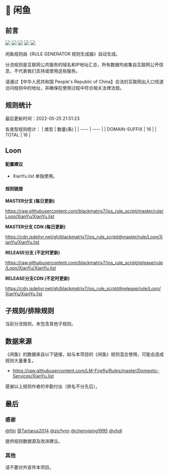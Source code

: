 # 🧸 闲鱼

## 前言

![](https://shields.io/badge/-移除重复规则-ff69b4) ![](https://shields.io/badge/-DOMAIN与DOMAIN--SUFFIX合并-green) ![](https://shields.io/badge/-DOMAIN--SUFFIX间合并-critical) ![](https://shields.io/badge/-DOMAIN--SUFFIX与DOMAIN--KEYWORD合并-blue) ![](https://shields.io/badge/-IP--CIDR(6)合并-blueviolet) 

闲鱼规则由《RULE GENERATOR 规则生成器》自动生成。

分流规则是互联网公共服务的域名和IP地址汇总，所有数据均收集自互联网公开信息，不代表我们支持或使用这些服务。

请通过【中华人民共和国 People's Republic of China】合法的互联网出入口信道访问规则中的地址，并确保在使用过程中符合相关法律法规。

## 规则统计

最后更新时间：2022-05-25 21:51:23

各类型规则统计：
| 类型 | 数量(条)  | 
| ---- | ----  |
| DOMAIN-SUFFIX | 16  | 
| TOTAL | 16  | 


## Loon 

#### 配置建议
- XianYu.list 单独使用。

#### 规则链接
**MASTER分支 (每日更新)**

https://raw.githubusercontent.com/blackmatrix7/ios_rule_script/master/rule/Loon/XianYu/XianYu.list

**MASTER分支 CDN (每日更新)**

https://cdn.jsdelivr.net/gh/blackmatrix7/ios_rule_script@master/rule/Loon/XianYu/XianYu.list

**RELEASE分支 (不定时更新)**

https://raw.githubusercontent.com/blackmatrix7/ios_rule_script/release/rule/Loon/XianYu/XianYu.list

**RELEASE分支CDN (不定时更新)**

https://cdn.jsdelivr.net/gh/blackmatrix7/ios_rule_script@release/rule/Loon/XianYu/XianYu.list

## 子规则/排除规则


当前分流规则，未包含其他子规则。

## 数据来源

《闲鱼》的数据来自以下链接，如与本项目的《闲鱼》规则混合使用，可能会造成规则大量重复。

- https://raw.githubusercontent.com/LM-Firefly/Rules/master/Domestic-Services/XianYu.list


感谢以上规则作者的辛勤付出（排名不分先后）。

## 最后

### 感谢

[@fiiir](https://github.com/fiiir) [@Tartarus2014](https://github.com/Tartarus2014) [@zjcfynn](https://github.com/zjcfynn) [@chenyiping1995](https://github.com/chenyiping1995) [@vhdj](https://github.com/vhdj)

提供规则数据源及改进建议。

### 其他

请不要对外宣传本项目。